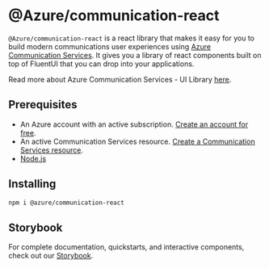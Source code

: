 # @Azure/communication-react

`@Azure/communication-react` is a react library that makes it easy for you to build modern communications user experiences using [Azure Communication Services](https://azure.microsoft.com/en-us/services/communication-services/). It gives you a library of react components built on top of FluentUI that you can drop into your applications.

Read more about Azure Communication Services - UI Library [here](https://azure.github.io/communication-ui-library/?path=/story/overview--page).

## Prerequisites

- An Azure account with an active subscription. [Create an account for free](https://azure.microsoft.com/free/?WT.mc_id=A261C142F).
- An active Communication Services resource. [Create a Communication Services resource](https://docs.microsoft.com/azure/communication-services/quickstarts/create-communication-resource?tabs=windows&pivots=platform-azp).
- [Node.js](https://nodejs.org/)

## Installing

```bash
npm i @azure/communication-react
```

## Storybook

For complete documentation, quickstarts, and interactive components, check out our [Storybook](https://azure.github.io/communication-ui-library/?path=/story/overview--page).
